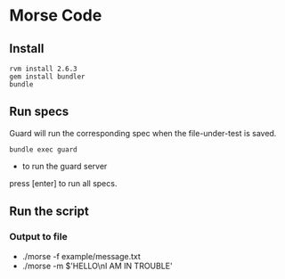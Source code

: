 # Morse Code

## Install

```
rvm install 2.6.3
gem install bundler
bundle
```

## Run specs

Guard will run the corresponding spec when the file-under-test is saved.

`bundle exec guard`
- to run the guard server

press [enter] to run all specs.

## Run the script

### Output to file
- ./morse -f example/message.txt
- ./morse -m $'HELLO\nI AM IN TROUBLE'
